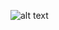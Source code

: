 ![alt text]([https://github.com/julia-tache/public_sector_union_effect/blob/main/public_sector_employment.png?raw=true](https://github.com/julia-tache/Hurricanes_Flood_Risk/blob/main/cost_of_damages.png))
